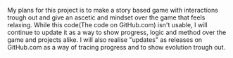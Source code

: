 My plans for this project is to make a story based game with interactions trough out and give an ascetic and mindset over the game that feels relaxing.
While this code(The code on GitHub.com) isn't usable, I will continue to update it as a way to show progress, logic and method over the game and projects alike.
I will also realise "updates" as releases on GitHub.com as a way of tracing progress and to show evolution trough out.
